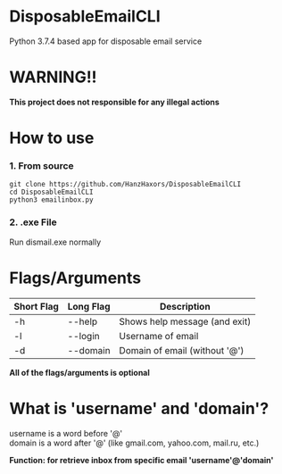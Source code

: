 # DisposableEmailCLI
Python 3.7.4 based app for disposable email service

# WARNING!!
**This project does not responsible for any illegal actions**

# How to use
### 1. From source
```
git clone https://github.com/HanzHaxors/DisposableEmailCLI
cd DisposableEmailCLI
python3 emailinbox.py
```
### 2. .exe File
Run dismail.exe normally

# Flags/Arguments
Short Flag | Long Flag | Description
---------- | --------- | -----------
-h | --help | Shows help message (and exit)
-l | --login | Username of email
-d | --domain | Domain of email (without '@')

**All of the flags/arguments is optional**

# What is 'username' and 'domain'?
username is a word before '@' <br>
domain is a word after '@' (like gmail.com, yahoo.com, mail.ru, etc.)

**Function: for retrieve inbox from specific email 'username'@'domain'**

